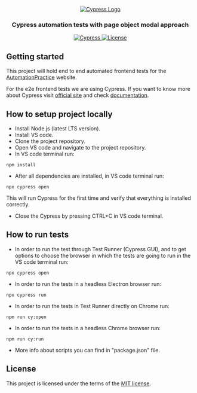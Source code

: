 <p align="center">
  <a href="https://www.cypress.io">
    <picture>
      <source media="(prefers-color-scheme: dark)"  srcset="./cypress_logo/cypress-logo-dark.png">
      <source media="(prefers-color-scheme: light)" srcset="./cypress_logo/cypress-logo-light.png">
      <img alt="Cypress Logo" src="./assets/cypress-logo-light.png">
    </picture>    
  </a>
</p>

<h3 align="center">
Cypress automation tests with page object modal approach
</h3>

<p align="center">
  <a href="https://www.cypress.io/">
    <img src="https://img.shields.io/badge/tested%20with-Cypress-04C38E.svg" alt="Cypress"/>
  </a>
  <a href="https://github.com/filo3of/Cypress_POM_practice/blob/main/LICENSE">
    <img src="https://img.shields.io/badge/license-MIT-green.svg" alt="License"/>
  </a>
  <br />
</p>

## Getting started

This project will hold end to end automated frontend tests for the [AutomationPractice](http://automationpractice.com/index.php) website.

For the e2e frontend tests we are using Cypress. If you want to know more about Cypress visit [official site](https://www.cypress.io/) and check [documentation](https://docs.cypress.io/guides/overview/why-cypress).

## How to setup project locally

- Install Node.js (latest LTS version).
- Install VS code.
- Clone the project repository.
- Open VS code and navigate to the project repository.
- In VS code terminal run:

```
npm install
```

- After all dependencies are installed, in VS code terminal run:

```
npx cypress open
```

This will run Cypress for the first time and verify that everything is installed correctly.

- Close the Cypress by pressing CTRL+C in VS code terminal.

## How to run tests

- In order to run the test through Test Runner (Cypress GUI), and to get options to choose the browser in which the tests are going to run in the VS code terminal run:

```
npx cypress open
```

- In order to run the tests in a headless Electron browser run:

```
npx cypress run
```

- In order to run the tests in Test Runner directly on Chrome run:

```
npm run cy:open
```

- In order to run the tests in a headless Chrome browser run:

```
npm run cy:run
```

- More info about scripts you can find in "package.json" file.

## License

This project is licensed under the terms of the [MIT license](/LICENSE).
